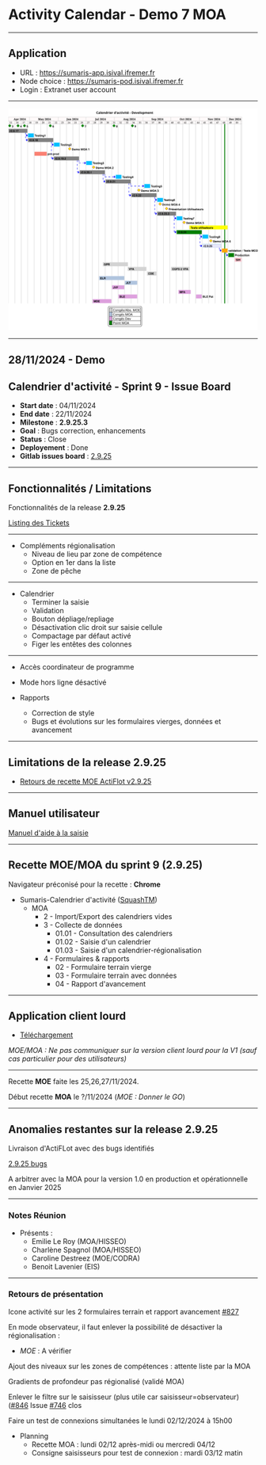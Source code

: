 # Activity Calendar - Demo 7 MOA

---

## Application

- URL : https://sumaris-app.isival.ifremer.fr
- Node choice : https://sumaris-pod.isival.ifremer.fr
- Login : Extranet user account

---

![rec-activity-calendar-planning](/projects/activity-calendar/not/images/refonte-activity-calendar-planning-sprints.svg)

---

## 28/11/2024 - Demo

## Calendrier d'activité - Sprint 9 - Issue Board

- **Start date** : 04/11/2024
- **End date** : 22/11/2024
- **Milestone** : **2.9.25.3**
- **Goal** : Bugs correction, enhancements
- **Status** : Close
- **Deployement** : Done
- **Gitlab issues board** : [2.9.25](https://gitlab.ifremer.fr/sih-public/sumaris/sumaris-app/-/boards/873?label_name[]=ACTIFLOT&milestone_title=2.9.25)

---

## Fonctionnalités / Limitations

Fonctionnalités de la release **2.9.25**

[Listing des Tickets](https://gitlab.ifremer.fr/sih-public/sumaris/sumaris-doc/-/blob/master/projects/activity-calendar/not/not-24-001-calendrier-refonte-sprints-board.md#calendrier-dactivité---sprint-9---issue-board) 

---

- Compléments régionalisation
  - Niveau de lieu par zone de compétence
  - Option en 1er dans la liste
  - Zone de pêche

---

- Calendrier
  - Terminer la saisie
  - Validation
  - Bouton dépliage/repliage
  - Désactivation clic droit sur saisie cellule
  - Compactage par défaut activé
  - Figer les entêtes des colonnes

---

- Accès coordinateur de programme

- Mode hors ligne désactivé

- Rapports
  - Correction de style
  - Bugs et évolutions sur les formulaires vierges, données et avancement

---

## Limitations de la release **2.9.25**
- [Retours de recette MOE ActiFlot v2.9.25](https://gitlab.ifremer.fr/sih-public/sumaris/sumaris-doc/-/blob/master/projects/activity-calendar/rec/rec-24-006-activity-calendar-refonte-recette-2.9.25.md)

---

## Manuel utilisateur

[Manuel d'aide à la saisie](https://gitlab.ifremer.fr/sih-public/sumaris/sumaris-doc/-/blob/master/user-manual/user-activity-calendar-manual/user-activity-calendar-manual.md)

---

## Recette MOE/MOA du sprint 9 (**2.9.25**)

Navigateur préconisé pour la recette : **Chrome**

- Sumaris-Calendrier d'activité ([SquashTM](http://visi-common-squash.ifremer.fr:8080/squash/login))
  - MOA
      - 2 - Import/Export des calendriers vides
      - 3 - Collecte de données
          * 01.01 - Consultation des calendriers
          * 01.02 - Saisie d'un calendrier
          * 01.03 - Saisie d'un calendrier-régionalisation
      - 4 - Formulaires & rapports
          * 02 - Formulaire terrain vierge
          * 03 - Formulaire terrain avec données
          * 04 - Rapport d'avancement

---

## Application client lourd

- [Téléchargement](https://gitlab.ifremer.fr/api/v4/projects/sih-public%2Fsumaris%2Fsumaris-app/packages/generic/sumaris-app/2.9.25.3/sumaris-app-2.9.25.3-windows-x64.exe)

_MOE/MOA : Ne pas communiquer sur la version client lourd pour la V1 (sauf cas particulier pour des utilisateurs)_

---

Recette **MOE** faite les 25,26,27/11/2024. 

Début recette **MOA** le ?/11/2024 (_MOE : Donner le GO_)

---

## Anomalies restantes sur la release 2.9.25

Livraison d'ActiFLot avec des bugs identifiés 

[2.9.25 bugs](https://gitlab.ifremer.fr/sih-public/sumaris/sumaris-doc/-/blob/master/projects/activity-calendar/mex/mex-24-002-issues-report-2.9.md)

A arbitrer avec la MOA pour la version 1.0 en production et opérationnelle en Janvier 2025

---

### Notes Réunion

- Présents :
    - Emilie Le Roy (MOA/HISSEO)
    - Charlène Spagnol (MOA/HISSEO)
    - Caroline Destreez (MOE/CODRA)
    - Benoit Lavenier (EIS)

---

### Retours de présentation 

Icone activité sur les 2 formulaires terrain et rapport avancement  [#827](https://gitlab.ifremer.fr/sih-public/sumaris/sumaris-app/-/issues/827)

En mode observateur, il faut enlever la possibilité de désactiver la régionalisation : 
- _MOE_ : A vérifier

Ajout des niveaux sur les zones de compétences : attente liste par la MOA

Gradients de profondeur pas régionalisé (validé MOA)

Enlever le filtre sur le saisisseur (plus utile car saisisseur=observateur) ([#846](https://gitlab.ifremer.fr/sih-public/sumaris/sumaris-app/-/issues/846)
Issue [#746](https://gitlab.ifremer.fr/sih-public/sumaris/sumaris-app/-/issues/746) clos

Faire un test de connexions simultanées le lundi 02/12/2024 à 15h00

- Planning 
  - Recette MOA : lundi 02/12 après-midi ou mercredi 04/12
  - Consigne saisisseurs pour test de connexion : mardi 03/12 matin